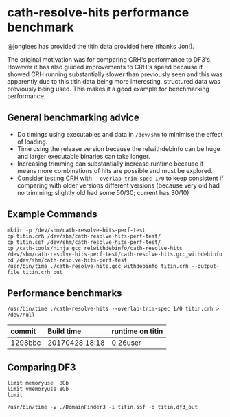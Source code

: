 # cath-resolve-hits performance benchmark

@jonglees has provided the titin data provided here (thanks Jon!).

The original motivation was for comparing CRH's performance to DF3's. However it has also guided improvements to CRH's speed because it showed CRH running substantially slower than previously seen and this was apparently due to this titin data being more interesting, structured data was previously being used. This makes it a good example for benchmarking performance.

## General benchmarking advice

 * Do timings using executables and data in `/dev/shm` to minimise the effect of loading.
 * Time using the release version because the relwithdebinfo can be huge and larger executable binaries can take longer.
 * Increasing trimming can substantially increase runtime because it means more combinations of hits are possible and must be explored.
 * Consider testing CRH with `--overlap-trim-spec 1/0` to keep consistent if comparing with older versions different versions (because very old had no trimming; slightly old had some 50/30; current has 30/10)

## Example Commands

~~~
mkdir -p /dev/shm/cath-resolve-hits-perf-test
cp titin.crh /dev/shm/cath-resolve-hits-perf-test/
cp titin.ssf /dev/shm/cath-resolve-hits-perf-test/
cp /cath-tools/ninja_gcc_relwithdebinfo/cath-resolve-hits   /dev/shm/cath-resolve-hits-perf-test/cath-resolve-hits.gcc_withdebinfo
cd /dev/shm/cath-resolve-hits-perf-test
/usr/bin/time ./cath-resolve-hits.gcc_withdebinfo titin.crh --output-file titin.crh_out
~~~

## Performance benchmarks

~~~~~
/usr/bin/time ./cath-resolve-hits --overlap-trim-spec 1/0 titin.crh > /dev/null
~~~~~

| commit        | Build time           | runtime on titin
|:--|:--|:--|
| [1298bbc](https://github.com/UCLOrengoGroup/cath-tools/commit/1298bbcc636bd096d5fd00ff8c9286916f6e677d) | 20170428 18:18 | 0.26user

## Comparing DF3

~~~
limit memoryuse  8Gb
limit vmemoryuse 8Gb
limit

/usr/bin/time -v ./DomainFinder3 -i titin.ssf -o titin.df3_out
~~~
